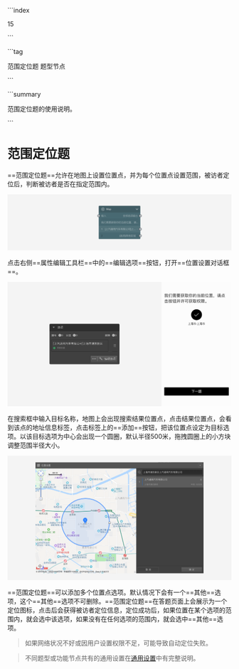 \```index

15

\```

\```tag

范围定位题 题型节点

\```

\```summary

范围定位题的使用说明。

\```

# 范围定位题

==范围定位题==允许在地图上设置位置点，并为每个位置点设置范围，被访者定位后，判断被访者是否在指定范围内。

<img src='../assets/questionnaireNodes/15map/node.png'>

点击右侧==属性编辑工具栏==中的==编辑选项==按钮，打开==位置设置对话框==。

<img src='../assets/questionnaireNodes/15map/section.png'>

在搜索框中输入目标名称，地图上会出现搜索结果位置点，点击结果位置点，会看到该点的地址信息标签，点击标签上的==添加==按钮，把该位置点设定为目标选项。以该目标选项为中心会出现一个圆圈，默认半径500米，拖拽圆圈上的小方块调整范围半径大小。

<img src='../assets/questionnaireNodes/15map/popup.png'>

==范围定位题==可以添加多个位置点选项。默认情况下会有一个==其他==选项，这个==其他==选项不可删除。==范围定位题==在答题页面上会展示为一个定位图标，点击后会获得被访者定位信息，定位成功后，如果位置在某个选项的范围内，就会选中该选项，如果没有在任何选项的范围内，就会选中==其他==选项。

> 如果网络状况不好或因用户设置权限不足，可能导致自动定位失败。

> 不同题型或功能节点共有的通用设置在[通用设置](../../11nodeSettings/concept.md)中有完整说明。